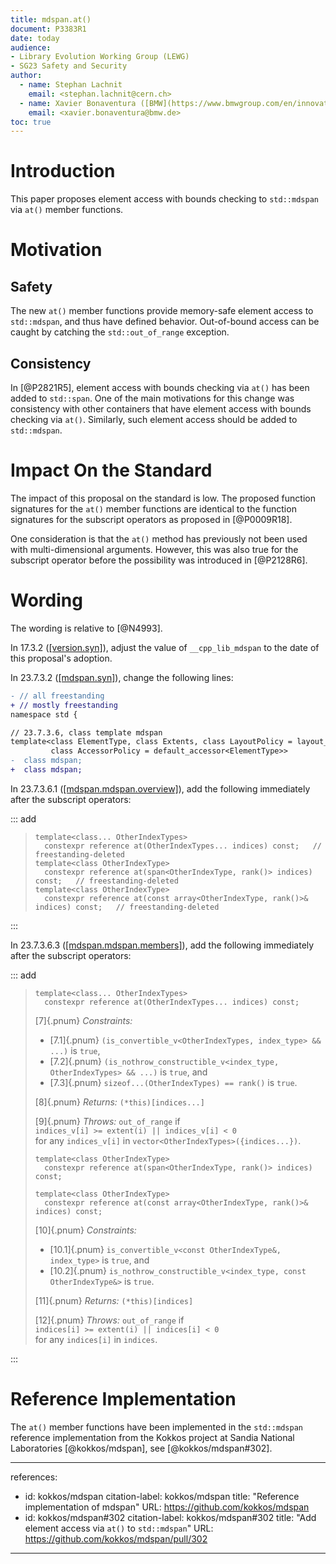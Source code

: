 ```yaml
---
title: mdspan.at()
document: P3383R1
date: today
audience:
- Library Evolution Working Group (LEWG)
- SG23 Safety and Security
author:
  - name: Stephan Lachnit
    email: <stephan.lachnit@cern.ch>
  - name: Xavier Bonaventura ([BMW](https://www.bmwgroup.com/en/innovation/automated-driving.html))
    email: <xavier.bonaventura@bmw.de>
toc: true
---
```


# Introduction

This paper proposes element access with bounds checking to `std::mdspan` via `at()` member functions.

# Motivation

## Safety

The new `at()` member functions provide memory-safe element access to `std::mdspan`, and thus have defined behavior. Out-of-bound access can be caught by catching the `std::out_of_range` exception.

## Consistency

In [@P2821R5], element access with bounds checking via `at()` has been added to `std::span`. One of the main motivations for this change was consistency with other containers that have element access with bounds checking via `at()`. Similarly, such element access should be added to `std::mdspan`.

# Impact On the Standard

The impact of this proposal on the standard is low. The proposed function signatures for the `at()` member functions are identical to the function signatures for the subscript operators as proposed in [@P0009R18].

One consideration is that the `at()` method has previously not been used with multi-dimensional arguments. However, this was also true for the subscript operator  before the possibility was introduced in [@P2128R6].

# Wording

The wording is relative to [@N4993].

In 17.3.2 ([[version.syn]](https://eel.is/c++draft/version.syn)), adjust the value of `__cpp_lib_mdspan` to the date of this proposal's adoption.

In 23.7.3.2 ([[mdspan.syn]](https://eel.is/c++draft/mdspan.syn)), change the following lines:

```diff
- // all freestanding
+ // mostly freestanding
namespace std {
```

```diff
// 23.7.3.6, class template mdspan
template<class ElementType, class Extents, class LayoutPolicy = layout_right,
         class AccessorPolicy = default_accessor<ElementType>>
-  class mdspan;
+  class mdspan;                                                                // partially freestanding
```

In 23.7.3.6.1 ([[mdspan.mdspan.overview]](https://eel.is/c++draft/mdspan.mdspan.overview)), add the following immediately after the subscript operators:

::: add

> ```
> template<class... OtherIndexTypes>
>   constexpr reference at(OtherIndexTypes... indices) const;   // freestanding-deleted
> template<class OtherIndexType>
>   constexpr reference at(span<OtherIndexType, rank()> indices) const;   // freestanding-deleted
> template<class OtherIndexType>
>   constexpr reference at(const array<OtherIndexType, rank()>& indices) const;   // freestanding-deleted
> ```

:::

In 23.7.3.6.3 ([[mdspan.mdspan.members]](https://eel.is/c++draft/mdspan.mdspan.members)), add the following immediately after the subscript operators:

::: add

> ```
> template<class... OtherIndexTypes>
>   constexpr reference at(OtherIndexTypes... indices) const;
> ```
> [7]{.pnum} *Constraints:*
>
> - [7.1]{.pnum} `(is_convertible_v<OtherIndexTypes, index_type> && ...)` is `true`,
> - [7.2]{.pnum} `(is_nothrow_constructible_v<index_type, OtherIndexTypes> && ...)` is `true`, and
> - [7.3]{.pnum} `sizeof...(OtherIndexTypes) == rank()` is `true`.
>
> [8]{.pnum} *Returns:* `(*this)[indices...]`
>
> [9]{.pnum} *Throws:* `out_of_range` if\
> `indices_v[i] >= extent(i) || indices_v[i] < 0`\
> for any `indices_v[i]` in `vector<OtherIndexTypes>({indices...})`.
>
> ```
> template<class OtherIndexType>
>   constexpr reference at(span<OtherIndexType, rank()> indices) const;
> ```
> ```
> template<class OtherIndexType>
>   constexpr reference at(const array<OtherIndexType, rank()>& indices) const;
> ```
> [10]{.pnum} *Constraints:*
>
> - [10.1]{.pnum} `is_convertible_v<const OtherIndexType&, index_type>` is `true`, and
> - [10.2]{.pnum} `is_nothrow_constructible_v<index_type, const OtherIndexType&>` is `true`.
>
> [11]{.pnum} *Returns:* `(*this)[indices]`
>
> [12]{.pnum} *Throws:* `out_of_range` if\
> `indices[i] >= extent(i) || indices[i] < 0`\
> for any `indices[i]` in `indices`.

:::

# Reference Implementation

The `at()` member functions have been implemented in the `std::mdspan` reference implementation from the Kokkos project at Sandia National Laboratories [@kokkos/mdspan], see [@kokkos/mdspan#302].

---
references:
  - id: kokkos/mdspan
    citation-label: kokkos/mdspan
    title: "Reference implementation of mdspan"
    URL: https://github.com/kokkos/mdspan
  - id: kokkos/mdspan#302
    citation-label: kokkos/mdspan#302
    title: "Add element access via `at()` to `std::mdspan`"
    URL: https://github.com/kokkos/mdspan/pull/302
---
